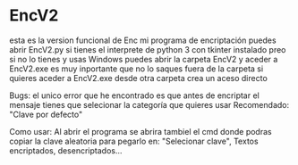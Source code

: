 # EncV2
esta es la version funcional de Enc mi programa de encriptación puedes abrir EncV2.py si tienes el interprete de python 3 con tkinter instalado preo si no lo tienes y usas Windows puedes abrir la carpeta EncV2 y aceder a EncV2.exe es muy inportante que no lo saques fuera de la carpeta si quieres aceder a EncV2.exe desde otra carpeta crea un aceso directo

Bugs:
el unico error que he encontrado es que antes de encriptar el mensaje tienes que selecionar la categoría que quieres usar Recomendado: "Clave por defecto"

Como usar:
Al abrir el programa se abrira tambiel el cmd donde podras copiar la clave aleatoria para pegarlo en: "Selecionar clave", Textos encriptados, desencriptados...
